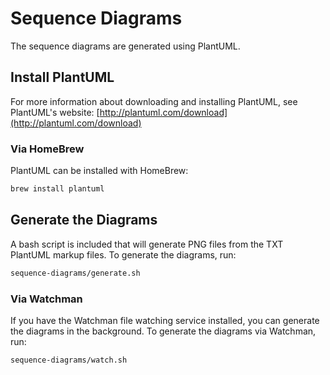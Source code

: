 # Sequence Diagrams

The sequence diagrams are generated using PlantUML.

## Install PlantUML

For more information about downloading and installing PlantUML, see PlantUML's website: [http://plantuml.com/download](http://plantuml.com/download)

### Via HomeBrew

PlantUML can be installed with HomeBrew:

```bash
brew install plantuml
```

## Generate the Diagrams

A bash script is included that will generate PNG files from the TXT PlantUML markup files. To generate the diagrams, run:

```bash
sequence-diagrams/generate.sh
```

### Via Watchman

If you have the Watchman file watching service installed, you can generate the diagrams in the background. To generate the diagrams via Watchman, run:

```bash
sequence-diagrams/watch.sh
```

